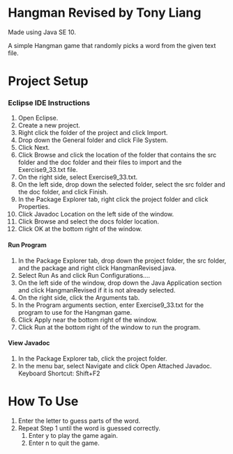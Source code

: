 # Hangman Revised by Tony Liang

Made using Java SE 10.

A simple Hangman game that randomly picks a word from the given text file.

# Project Setup

### Eclipse IDE Instructions
1. Open Eclipse.
2. Create a new project.
3. Right click the folder of the project and click Import.
4. Drop down the General folder and click File System.
5. Click Next.
6. Click Browse and click the location of the folder that contains the src folder and the doc folder and their files to import and the Exercise9_33.txt file.
7. On the right side, select Exercise9_33.txt.
8. On the left side, drop down the selected folder, select the src folder and the doc folder, and click Finish.
9. In the Package Explorer tab, right click the project folder and click Properties.
10. Click Javadoc Location on the left side of the window.
11. Click Browse and select the docs folder location.
12. Click OK at the bottom right of the window.

#### Run Program
1. In the Package Explorer tab, drop down the project folder, the src folder, and the package and right click HangmanRevised.java.
2. Select Run As and click Run Configurations....
3. On the left side of the window, drop down the Java Application section and click HangmanRevised if it is not already selected.
4. On the right side, click the Arguments tab.
5. In the Program arguments section, enter Exercise9_33.txt for the program to use for the Hangman game.
6. Click Apply near the bottom right of the window.
7. Click Run at the bottom right of the window to run the program.

#### View Javadoc
1. In the Package Explorer tab, click the project folder.
2. In the menu bar, select Navigate and click Open Attached Javadoc. Keyboard Shortcut: Shift+F2

# How To Use
1. Enter the letter to guess parts of the word.
2. Repeat Step 1 until the word is guessed correctly.
	1. Enter y to play the game again.
	2. Enter n to quit the game.